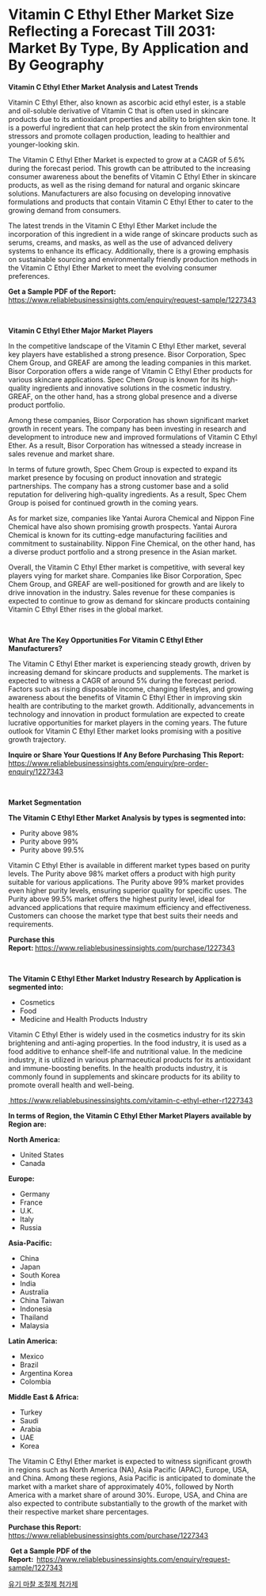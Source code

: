 <p><h1>Vitamin C Ethyl Ether Market Size Reflecting a Forecast Till 2031: Market By Type, By Application and By Geography</h1></p><p><strong>Vitamin C Ethyl Ether Market Analysis and Latest Trends</strong></p>
<p><p>Vitamin C Ethyl Ether, also known as ascorbic acid ethyl ester, is a stable and oil-soluble derivative of Vitamin C that is often used in skincare products due to its antioxidant properties and ability to brighten skin tone. It is a powerful ingredient that can help protect the skin from environmental stressors and promote collagen production, leading to healthier and younger-looking skin.</p><p>The Vitamin C Ethyl Ether Market is expected to grow at a CAGR of 5.6% during the forecast period. This growth can be attributed to the increasing consumer awareness about the benefits of Vitamin C Ethyl Ether in skincare products, as well as the rising demand for natural and organic skincare solutions. Manufacturers are also focusing on developing innovative formulations and products that contain Vitamin C Ethyl Ether to cater to the growing demand from consumers.</p><p>The latest trends in the Vitamin C Ethyl Ether Market include the incorporation of this ingredient in a wide range of skincare products such as serums, creams, and masks, as well as the use of advanced delivery systems to enhance its efficacy. Additionally, there is a growing emphasis on sustainable sourcing and environmentally friendly production methods in the Vitamin C Ethyl Ether Market to meet the evolving consumer preferences.</p></p>
<p><strong>Get a Sample PDF of the Report:&nbsp;</strong> <a href="https://www.reliablebusinessinsights.com/enquiry/request-sample/1227343">https://www.reliablebusinessinsights.com/enquiry/request-sample/1227343</a></p>
<p>&nbsp;</p>
<p><strong>Vitamin C Ethyl Ether Major Market Players</strong></p>
<p><p>In the competitive landscape of the Vitamin C Ethyl Ether market, several key players have established a strong presence. Bisor Corporation, Spec Chem Group, and GREAF are among the leading companies in this market. Bisor Corporation offers a wide range of Vitamin C Ethyl Ether products for various skincare applications. Spec Chem Group is known for its high-quality ingredients and innovative solutions in the cosmetic industry. GREAF, on the other hand, has a strong global presence and a diverse product portfolio.</p><p>Among these companies, Bisor Corporation has shown significant market growth in recent years. The company has been investing in research and development to introduce new and improved formulations of Vitamin C Ethyl Ether. As a result, Bisor Corporation has witnessed a steady increase in sales revenue and market share.</p><p>In terms of future growth, Spec Chem Group is expected to expand its market presence by focusing on product innovation and strategic partnerships. The company has a strong customer base and a solid reputation for delivering high-quality ingredients. As a result, Spec Chem Group is poised for continued growth in the coming years.</p><p>As for market size, companies like Yantai Aurora Chemical and Nippon Fine Chemical have also shown promising growth prospects. Yantai Aurora Chemical is known for its cutting-edge manufacturing facilities and commitment to sustainability. Nippon Fine Chemical, on the other hand, has a diverse product portfolio and a strong presence in the Asian market.</p><p>Overall, the Vitamin C Ethyl Ether market is competitive, with several key players vying for market share. Companies like Bisor Corporation, Spec Chem Group, and GREAF are well-positioned for growth and are likely to drive innovation in the industry. Sales revenue for these companies is expected to continue to grow as demand for skincare products containing Vitamin C Ethyl Ether rises in the global market.</p></p>
<p>&nbsp;</p>
<p><strong>What Are The Key Opportunities For Vitamin C Ethyl Ether Manufacturers?</strong></p>
<p><p>The Vitamin C Ethyl Ether market is experiencing steady growth, driven by increasing demand for skincare products and supplements. The market is expected to witness a CAGR of around 5% during the forecast period. Factors such as rising disposable income, changing lifestyles, and growing awareness about the benefits of Vitamin C Ethyl Ether in improving skin health are contributing to the market growth. Additionally, advancements in technology and innovation in product formulation are expected to create lucrative opportunities for market players in the coming years. The future outlook for Vitamin C Ethyl Ether market looks promising with a positive growth trajectory.</p></p>
<p><strong>Inquire or Share Your Questions If Any Before Purchasing This Report:</strong> <a href="https://www.reliablebusinessinsights.com/enquiry/pre-order-enquiry/1227343">https://www.reliablebusinessinsights.com/enquiry/pre-order-enquiry/1227343</a></p>
<p>&nbsp;</p>
<p><strong>Market Segmentation</strong></p>
<p><strong>The Vitamin C Ethyl Ether Market Analysis by types is segmented into:</strong></p>
<p><ul><li>Purity above 98%</li><li>Purity above 99%</li><li>Purity above 99.5%</li></ul></p>
<p><p>Vitamin C Ethyl Ether is available in different market types based on purity levels. The Purity above 98% market offers a product with high purity suitable for various applications. The Purity above 99% market provides even higher purity levels, ensuring superior quality for specific uses. The Purity above 99.5% market offers the highest purity level, ideal for advanced applications that require maximum efficiency and effectiveness. Customers can choose the market type that best suits their needs and requirements.</p></p>
<p><strong>Purchase this Report:&nbsp;</strong><a href="https://www.reliablebusinessinsights.com/purchase/1227343">https://www.reliablebusinessinsights.com/purchase/1227343</a></p>
<p>&nbsp;</p>
<p><strong>The Vitamin C Ethyl Ether Market Industry Research by Application is segmented into:</strong></p>
<p><ul><li>Cosmetics</li><li>Food</li><li>Medicine and Health Products Industry</li></ul></p>
<p><p>Vitamin C Ethyl Ether is widely used in the cosmetics industry for its skin brightening and anti-aging properties. In the food industry, it is used as a food additive to enhance shelf-life and nutritional value. In the medicine industry, it is utilized in various pharmaceutical products for its antioxidant and immune-boosting benefits. In the health products industry, it is commonly found in supplements and skincare products for its ability to promote overall health and well-being.</p></p>
<p><a href="https://www.reliablebusinessinsights.com/vitamin-c-ethyl-ether-r1227343">&nbsp;https://www.reliablebusinessinsights.com/vitamin-c-ethyl-ether-r1227343</a></p>
<p><strong>In terms of Region, the Vitamin C Ethyl Ether Market Players available by Region are:</strong></p>
<p>
    <p> <strong> North America: </strong>
        <ul>
            <li>United States</li>
            <li>Canada</li>
        </ul>
        </p> 
    <p> <strong> Europe: </strong>
        <ul>
            <li>Germany</li>
            <li>France</li>
            <li>U.K.</li>
            <li>Italy</li>
            <li>Russia</li>
        </ul>
        </p> 
    <p> <strong> Asia-Pacific: </strong>
        <ul>
            <li>China</li>
            <li>Japan</li>
            <li>South Korea</li>
            <li>India</li>
            <li>Australia</li>
            <li>China Taiwan</li>
            <li>Indonesia</li>
            <li>Thailand</li>
            <li>Malaysia</li>
        </ul>
        </p> 
    <p> <strong> Latin America: </strong>
        <ul>
            <li>Mexico</li>
            <li>Brazil</li>
            <li>Argentina Korea</li>
            <li>Colombia</li>
        </ul>
        </p> 
    <p> <strong> Middle East & Africa: </strong>
        <ul>
            <li>Turkey</li>
            <li>Saudi</li>
            <li>Arabia</li>
            <li>UAE</li>
            <li>Korea</li>
        </ul>
    </p>
    </p>
<p><p>The Vitamin C Ethyl Ether market is expected to witness significant growth in regions such as North America (NA), Asia Pacific (APAC), Europe, USA, and China. Among these regions, Asia Pacific is anticipated to dominate the market with a market share of approximately 40%, followed by North America with a market share of around 30%. Europe, USA, and China are also expected to contribute substantially to the growth of the market with their respective market share percentages.</p></p>
<p><strong>Purchase this Report: </strong><a href="https://www.reliablebusinessinsights.com/purchase/1227343">https://www.reliablebusinessinsights.com/purchase/1227343</a></p>
<p>&nbsp;<strong>Get a Sample PDF of the Report:&nbsp;&nbsp;</strong><a href="https://www.reliablebusinessinsights.com/enquiry/request-sample/1227343">https://www.reliablebusinessinsights.com/enquiry/request-sample/1227343</a></p>
<p><strong></strong></p>
<p><p><a href="https://github.com/lzuwsfreyoq70/Market-Research-Report-List-3/blob/main/20747286200.md">유기 마찰 조절제 첨가제</a></p></p>